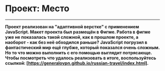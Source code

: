 # Проект: Место
***
**Проект реализован на "адаптивной верстке" с применением JavaScript. Макет проекта был размещён в Фигме. Работа в фигме уже не показалась такой сложной, как в прошлом проекте, а наоборот - как без неё обходился раньше?**
**JavaScript погрузил в фантастический мир ещё глубже, который показался очень сложным. Но то что можно выполнить с его помощью выглядит потрясающе. Чтобы посмотреть что удалось реализовать в итоге, воспользуйтесь ссылкой: [https://generalovpn.github.io/russian-travel/index.html].**